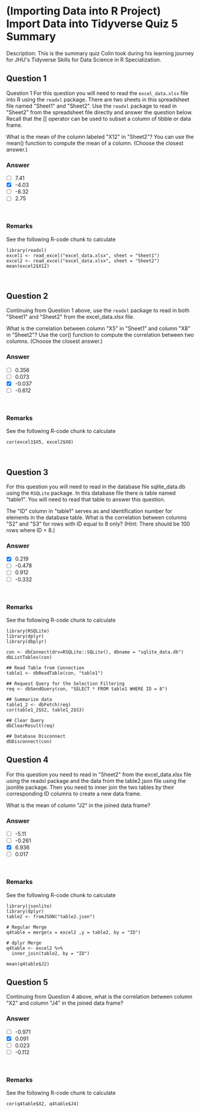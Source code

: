 # (Importing Data into R Project) Import Data into Tidyverse Quiz 5 Summary

Description: This is the summary quiz Colin took during his learning journey for JHU's Tidyverse Skills for Data Science in R Specialization.</br>

Question 1
----------
Question 1
For this question you will need to read the `excel_data.xlsx` file into R using the `readxl` package. There are two sheets in this spreadsheet file named "Sheet1" and "Sheet2". Use the `readxl` package to read in "Sheet2" from the spreadsheet file directly and answer the question below. Recall that the [[ operator can be used to subset a column of tibble or data frame.</br>

What is the mean of the column labeled "X12" in "Sheet2"? You can use the mean() function to compute the mean of a column. (Choose the closest answer.)</br>

### Answer
- [ ] 7.41
- [x] -4.03
- [ ] -8.32
- [ ] 2.75
</br>

### Remarks
See the following R-code chunk to calculate </br>
```{r}
library(readxl)
excel1 <- read_excel("excel_data.xlsx", sheet = "Sheet1")
excel2 <- read_excel("excel_data.xlsx", sheet = "Sheet2")
mean(excel2$X12)
```
</br>


Question 2
----------
Continuing from Question 1 above, use the `readxl` package to read in both "Sheet1" and "Sheet2" from the excel_data.xlsx file. </br>

What is the correlation between column "X5" in "Sheet1" and column "X8" in "Sheet2"? Use the cor() function to compute the correlation between two columns. (Choose the closest answer.)</br>

### Answer
- [ ] 0.356
- [ ] 0.073
- [x] -0.037
- [ ] -0.612
</br>

### Remarks
See the following R-code chunk to calculate </br>
```{r}
cor(excel1$X5, excel2$X8)
```
</br>

Question 3
----------
For this question you will need to read in the database file sqlite_data.db using the `RSQLite` package. In this database file there is table named "table1". You will need to read that table to answer this question. </br>

The "ID" column in "table1" serves as and identification number for elements in the database table. What is the correlation between columns "S2" and "S3" for rows with ID equal to 8 only? (Hint: There should be 100 rows where ID = 8.) </br>

### Answer
- [x] 0.219
- [ ] -0.478
- [ ] 0.912
- [ ] -0.332
</br>

### Remarks
See the following R-code chunk to calculate </br>
```{r}
library(RSQLite)
library(dplyr)
library(dbplyr)

con <- dbConnect(drv=RSQLite::SQLite(), dbname = "sqlite_data.db")
dbListTables(con)

## Read Table from Connection 
table1 <- dbReadTable(con, "table1")

## Request Query for the Selection Filtering
req <- dbSendQuery(con, "SELECT * FROM table1 WHERE ID = 8")

## Summarize data
table1_2 <- dbFetch(req)
cor(table1_2$S2, table1_2$S3)

## Clear Query
dbClearResult(req)

## Database Disconnect
dbDisconnect(con)
```

Question 4
----------
For this question you need to read in "Sheet2" from the excel_data.xlsx file using the readxl package and the data from the table2.json file using the jsonlite package. Then you need to inner join the two tables by their corresponding ID columns to create a new data frame. </br>

What is the mean of column "J2" in the joined data frame?</br>

### Answer
- [ ] -5.11
- [ ] -0.261
- [x] 6.936
- [ ] 0.017
</br>

### Remarks
See the following R-code chunk to calculate </br>
```{r}
library(jsonlite)
library(dplyr)
table2 <- fromJSON("table2.json")

# Regular Merge
q4table = merge(x = excel2 ,y = table2, by = "ID")

# dplyr Merge
q4table <- excel2 %>%
  inner_join(table2, by = "ID")

mean(q4table$J2)
```

Question 5
----------
Continuing from Question 4 above, what is the correlation between column "X2" and column "J4" in the joined data frame? </br>

### Answer
- [ ] -0.971
- [x] 0.091
- [ ] 0.023
- [ ] -0.112
</br>

### Remarks
See the following R-code chunk to calculate </br>
```{r}
cor(q4table$X2, q4table$J4)
```
